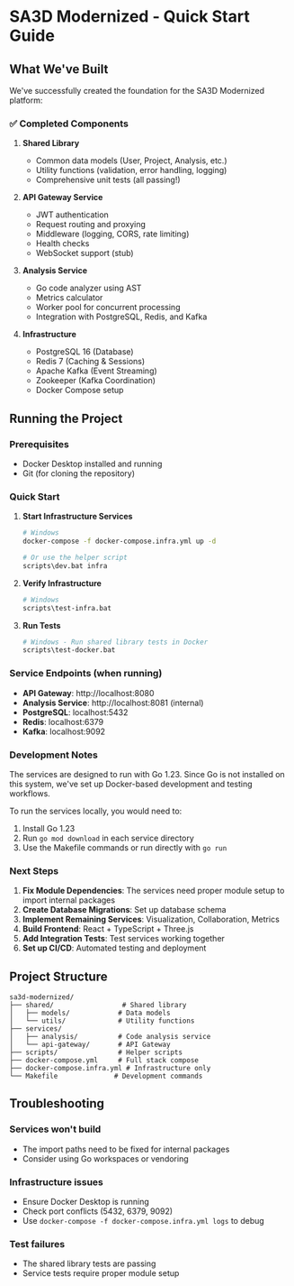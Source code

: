 # SA3D Modernized - Quick Start Guide

## What We've Built

We've successfully created the foundation for the SA3D Modernized platform:

### ✅ Completed Components

1. **Shared Library**
   - Common data models (User, Project, Analysis, etc.)
   - Utility functions (validation, error handling, logging)
   - Comprehensive unit tests (all passing!)

2. **API Gateway Service**
   - JWT authentication
   - Request routing and proxying
   - Middleware (logging, CORS, rate limiting)
   - Health checks
   - WebSocket support (stub)

3. **Analysis Service**
   - Go code analyzer using AST
   - Metrics calculator
   - Worker pool for concurrent processing
   - Integration with PostgreSQL, Redis, and Kafka

4. **Infrastructure**
   - PostgreSQL 16 (Database)
   - Redis 7 (Caching & Sessions)
   - Apache Kafka (Event Streaming)
   - Zookeeper (Kafka Coordination)
   - Docker Compose setup

## Running the Project

### Prerequisites
- Docker Desktop installed and running
- Git (for cloning the repository)

### Quick Start

1. **Start Infrastructure Services**
   ```bash
   # Windows
   docker-compose -f docker-compose.infra.yml up -d
   
   # Or use the helper script
   scripts\dev.bat infra
   ```

2. **Verify Infrastructure**
   ```bash
   # Windows
   scripts\test-infra.bat
   ```

3. **Run Tests**
   ```bash
   # Windows - Run shared library tests in Docker
   scripts\test-docker.bat
   ```

### Service Endpoints (when running)

- **API Gateway**: http://localhost:8080
- **Analysis Service**: http://localhost:8081 (internal)
- **PostgreSQL**: localhost:5432
- **Redis**: localhost:6379
- **Kafka**: localhost:9092

### Development Notes

The services are designed to run with Go 1.23. Since Go is not installed on this system, we've set up Docker-based development and testing workflows.

To run the services locally, you would need to:
1. Install Go 1.23
2. Run `go mod download` in each service directory
3. Use the Makefile commands or run directly with `go run`

### Next Steps

1. **Fix Module Dependencies**: The services need proper module setup to import internal packages
2. **Create Database Migrations**: Set up database schema
3. **Implement Remaining Services**: Visualization, Collaboration, Metrics
4. **Build Frontend**: React + TypeScript + Three.js
5. **Add Integration Tests**: Test services working together
6. **Set up CI/CD**: Automated testing and deployment

## Project Structure

```
sa3d-modernized/
├── shared/                 # Shared library
│   ├── models/            # Data models
│   └── utils/             # Utility functions
├── services/
│   ├── analysis/          # Code analysis service
│   └── api-gateway/       # API Gateway
├── scripts/               # Helper scripts
├── docker-compose.yml     # Full stack compose
├── docker-compose.infra.yml # Infrastructure only
└── Makefile              # Development commands
```

## Troubleshooting

### Services won't build
- The import paths need to be fixed for internal packages
- Consider using Go workspaces or vendoring

### Infrastructure issues
- Ensure Docker Desktop is running
- Check port conflicts (5432, 6379, 9092)
- Use `docker-compose -f docker-compose.infra.yml logs` to debug

### Test failures
- The shared library tests are passing
- Service tests require proper module setup